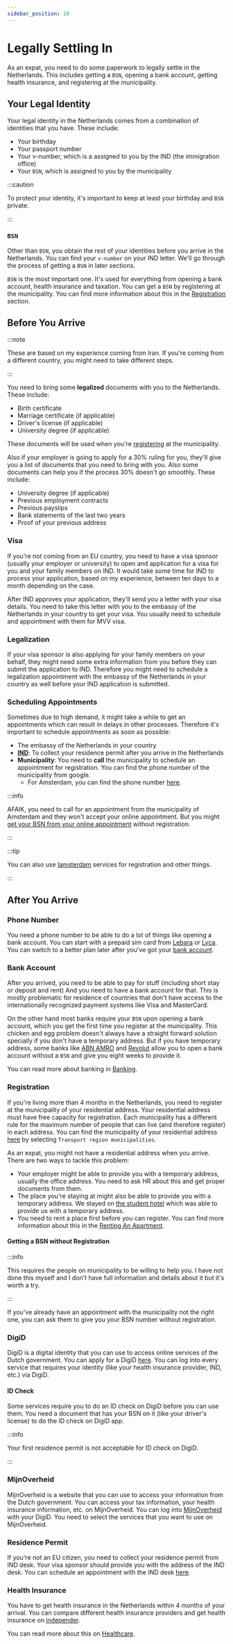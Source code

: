 ```yaml
---
sidebar_position: 10
---
```


# Legally Settling In

As an expat, you need to do some paperwork to legally settle in the Netherlands. This includes getting a `BSN`, opening a bank account, getting health insurance, and registering at the municipality.

## Your Legal Identity

Your legal identity in the Netherlands comes from a combination of identities that you have. These include:

- Your birthday
- Your passport number
- Your v-number, which is a assigned to you by the IND (the immigration office)
- Your `BSN`, which is assigned to you by the municipality

:::caution

To protect your identity, it's important to keep at least your birthday and `BSN` private.

:::

### `BSN`

Other than `BSN`, you obtain the rest of your identities before you arrive in the Netherlands. You can find your `v-number` on your IND letter. We'll go through the process of getting a `BSN` in later sections.

`BSN` is the most important one. It's used for everything from opening a bank account, health insurance and taxation. You can get a `BSN` by registering at the municipality. You can find more information about this in the [Registration](#Registration) section.

## Before You Arrive

:::note

These are based on my experience coming from Iran. If you're coming from a different country, you might need to take different steps.

:::

You need to bring some **legalized** documents with you to the Netherlands. These include:

- Birth certificate
- Marriage certificate (if applicable)
- Driver's license (if applicable)
- University degree (if applicable)

These documents will be used when you're [registering](#registration) at the municipality.

Also if your employer is going to apply for a 30% ruling for you, they'll give you a list of documents that you need to bring with you. Also some documents can help you if the process 30% doesn't go smoothly. These include:

- University degree (if applicable)
- Previous employment contracts
- Previous payslips
- Bank statements of the last two years
- Proof of your previous address

### Visa

If you're not coming from an EU country, you need to have a visa sponsor (usually your employer or university) to open and application for a visa for you and your family members on IND. It would take some time for IND to process your application, based on my experience, between ten days to a month depending on the case.

After IND approves your application, they'll send you a letter with your visa details. You need to take this letter with you to the embassy of the Netherlands in your country to get your visa. You usually need to schedule and appointment with them for MVV visa.

### Legalization

If your visa sponsor is also applying for your family members on your behalf, they might need some extra information from you before they can submit the application to IND. Therefore you might need to schedule a legalization appointment with the embassy of the Netherlands in your country as well before your IND application is submitted.

### Scheduling Appointments

Sometimes due to high demand, it might take a while to get an appointments which can result in delays in other processes. Therefore it's important to schedule appointments as soon as possible:

- The embassy of the Netherlands in your country
- [**IND**](https://ind.nl/en/appointment-to-collect-residence-document): To collect your residence permit after you arrive in the Netherlands
- **Municipality**: You need to **call** the municipality to schedule an appointment for registration. You can find the phone number of the municipality from google.
  - For Amsterdam, you can find the phone number [here](https://www.amsterdam.nl/en/civil-affairs/first-registration/#hb1a261a3-9edf-4b03-b16b-82fae571425d).

:::info

AFAIK, you need to call for an appointment from the municipality of Amsterdam and they won't accept your online appointment. But you might [get your BSN from your online appointment](#getting-a-bsn-without-registration) without registration.

:::

:::tip

You can also use [Iamsterdam](https://www.iamsterdam.com/en/live-work-study/in-amsterdam) services for registration and other things.

:::

## After You Arrive

### Phone Number

You need a phone number to be able to do a lot of things like opening a bank account. You can start with a prepaid sim card from [Lebara](https://mobile.lebara.com/nl/en) or [Lyca](https://www.lycamobile.nl/en/). You can switch to a better plan later after you've got your [bank account](#bank-account).

### Bank Account

After you arrived, you need to be able to pay for stuff (including short stay or deposit and rent) And you need to have a bank account for that. This is mostly problematic for residence of countries that don't have access to the internationally recognized payment systems like Visa and MasterCard.

On the other hand most banks require your `BSN` upon opening a bank account, which you get the first time you register at the municipality. This chicken and egg problem doesn't always have a straight forward solution specially if you don't have a temporary address. But if you have temporary address, some banks like [ABN AMRO](https://www.abnamro.nl/en/personal/specially-for/expats/international-clients-desk.html) and [Revolut](https://revolut.com) allow you to open a bank account without a `BSN` and give you eight weeks to provide it.

You can read more about banking in [Banking](./040-banking.md).

### Registration

If you're living more than 4 months in the Netherlands, you need to register at the municipality of your residential address. Your residential address must have free capacity for registration. Each municipality has a different rule for the maximum number of people that can live (and therefore register) in each address. You can find the municipality of your residential address [here](https://maps.amsterdam.nl/gebiedsindeling/?LANG=en) by selecting `Transport region municipalities`.

As an expat, you might not have a residential address when you arrive. There are two ways to tackle this problem:

- Your employer might be able to provide you with a temporary address, usually the office address. You need to ask HR about this and get proper documents from them.
- The place you're staying at might also be able to provide you with a temporary address. We stayed on [the student hotel](https://www.thestudenthotel.com/) which was able to provide us with a temporary address.
- You need to rent a place first before you can register. You can find more information about this in the [Renting An Apartment](./020-renting-an-apartment.md).

#### Getting a BSN without Registration

:::info

This requires the people on municipality to be willing to help you. I have not done this myself and I don't have full information and details about it but it's worth a try.

:::

If you've already have an appointment with the municipality not the right one, you can ask them to give you your BSN number without registration.

### DigiD

DigiD is a digital identity that you can use to access online services of the Dutch government. You can apply for a DigiD [here](https://www.digid.nl/en/). You can log into every service that requires your identity (like your health insurance provider, IND, etc.) via DigiD.

#### ID Check

Some services require you to do an ID check on DigiD before you can use them. You need a document that has your BSN on it (like your driver's license) to do the ID check on DigiD app.

:::info

Your first residence permit is not acceptable for ID check on DigiD.

:::

### MijnOverheid

MijnOverheid is a website that you can use to access your information from the Dutch government. You can access your tax information, your health insurance information, etc. on MijnOverheid. You can log into [MijnOverheid](https://mijn.overheid.nl) with your DigiD. You need to select the services that you want to use on MijnOverheid.

### Residence Permit

If you're not an EU citizen, you need to collect your residence permit from IND desk. Your visa sponsor should provide you with the address of the IND desk. You can schedule an appointment with the IND desk [here](https://ind.nl/en/service-contact/make-an-appointment-with-the-ind).

### Health Insurance

You have to get health insurance in the Netherlands within 4 months of your arrival. You can compare different health insurance providers and get health insurance on [independer](https://www.independer.nl).

You can read more about this on [Healthcare](./050-healthcare.md).
